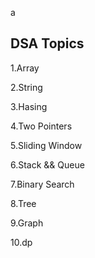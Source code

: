



















































































a









































































































































































































































































## DSA Topics

1.Array

2.String

3.Hasing


4.Two Pointers






5.Sliding Window








6.Stack && Queue




7.Binary Search

8.Tree

9.Graph

10.dp
